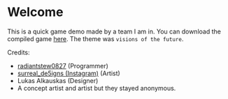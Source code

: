 # Welcome
This is a quick game demo made by a team I am in. You can download the compiled game [here](https://radiantstew0827.itch.io/g29). The theme was `visions of the future`.

Credits:
- [radiantstew0827](https://github.com/radiantstew0827) (Programmer)
- [surreal_de5igns (Instagram)](www.instagram.com/surreal_de5igns/) (Artist)
- Lukas Alkauskas (Designer)
- A concept artist and artist but they stayed anonymous.
